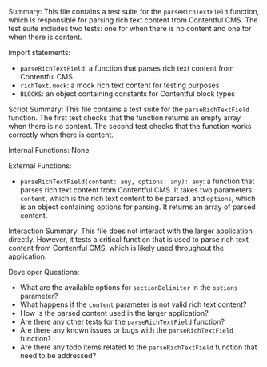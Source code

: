 Summary:
This file contains a test suite for the `parseRichTextField` function, which is responsible for parsing rich text content from Contentful CMS. The test suite includes two tests: one for when there is no content and one for when there is content.

Import statements:
- `parseRichTextField`: a function that parses rich text content from Contentful CMS
- `richText.mock`: a mock rich text content for testing purposes
- `BLOCKS`: an object containing constants for Contentful block types

Script Summary:
This file contains a test suite for the `parseRichTextField` function. The first test checks that the function returns an empty array when there is no content. The second test checks that the function works correctly when there is content.

Internal Functions:
None

External Functions:
- `parseRichTextField(content: any, options: any): any`: a function that parses rich text content from Contentful CMS. It takes two parameters: `content`, which is the rich text content to be parsed, and `options`, which is an object containing options for parsing. It returns an array of parsed content.

Interaction Summary:
This file does not interact with the larger application directly. However, it tests a critical function that is used to parse rich text content from Contentful CMS, which is likely used throughout the application.

Developer Questions:
- What are the available options for `sectionDelimiter` in the `options` parameter?
- What happens if the `content` parameter is not valid rich text content?
- How is the parsed content used in the larger application?
- Are there any other tests for the `parseRichTextField` function?
- Are there any known issues or bugs with the `parseRichTextField` function?
- Are there any todo items related to the `parseRichTextField` function that need to be addressed?